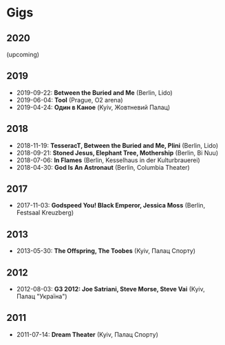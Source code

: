 # Gigs
## 2020
(upcoming)

## 2019
* 2019-09-22: **Between the Buried and Me** (Berlin, Lido)
* 2019-06-04: **Tool** (Prague, O2 arena)
* 2019-04-24: **Один в Каное** (Kyiv, Жовтневий Палац)

## 2018
* 2018-11-19: **TesseracT, Between the Buried and Me, Plini** (Berlin, Lido)
* 2018-09-21: **Stoned Jesus, Elephant Tree, Mothership** (Berlin, Bi Nuu)
* 2018-07-06: **In Flames** (Berlin, Kesselhaus in der Kulturbrauerei)
* 2018-04-30: **God Is An Astronaut** (Berlin, Columbia Theater)

## 2017
* 2017-11-03: **Godspeed You! Black Emperor, Jessica Moss** (Berlin, Festsaal Kreuzberg)

## 2013
* 2013-05-30: **The Offspring, The Toobes** (Kyiv, Палац Спорту)

## 2012
* 2012-08-03: **G3 2012: Joe Satriani, Steve Morse, Steve Vai** (Kyiv, Палац "Україна")

## 2011
* 2011-07-14: **Dream Theater** (Kyiv, Палац Спорту)
